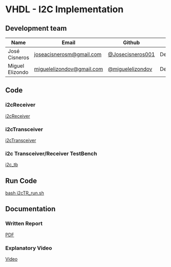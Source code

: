 # VHDL - I2C Implementation 

## Development team

| Name | Email | Github | Role |
| ---- | ----- | ------ | ---- |
| José Cisneros	 | [joseacisnerosm@gmail.com](mailto:joseacisnerosm@gmail.com) | [@Josecisneros001](https://github.com/Josecisneros001) | Developer |
| Miguel Elizondo | [miguelelizondov@gmail.com](mailto:miguelelizondov@gmail.com) | [@miguelelizondov](https://github.com/miguelelizondov) | Developer |

## Code 
### i2cReceiver 
 [i2cReceiver](i2cReceiver.vhdl)
### i2cTransceiver
 [i2cTransceiver](i2cTransceiver.vhdl)
### i2c Transceiver/Receiver TestBench
 [i2c_tb](i2cTR_tb.vhdl)

## Run Code
 [bash i2cTR_run.sh](i2cTR_run.sh)
 
 ## Documentation
 ### Written Report
 [PDF](https://bit.ly/2UKZcCr)
 ### Explanatory Video
 [Video](https://bit.ly/2URgptV.)
